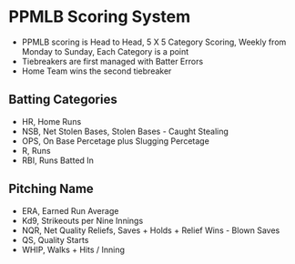 # PPMLB Scoring System

* PPMLB scoring is Head to Head, 5 X 5 Category Scoring, Weekly from Monday to Sunday, Each Category is a point
* Tiebreakers are first managed with Batter Errors
* Home Team wins the second tiebreaker

## Batting	Categories

* HR, Home Runs
* NSB, Net Stolen Bases, Stolen Bases - Caught Stealing
* OPS, On Base Percetage plus Slugging Percetage
* R, Runs
* RBI, Runs Batted In
  
## Pitching	Name

* ERA, Earned Run Average
* Kd9, Strikeouts per Nine Innings
* NQR, Net Quality Reliefs, Saves + Holds + Relief Wins - Blown Saves
* QS, Quality Starts
* WHIP, Walks + Hits / Inning
